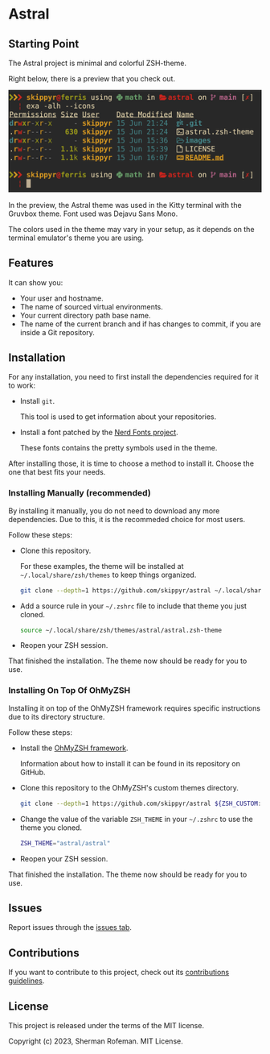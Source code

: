 # Astral

## Starting Point

The Astral project is minimal and colorful ZSH-theme.

Right below, there is a preview that you check out.

![](./images/preview.png)

In the preview, the Astral theme was used in the Kitty terminal with the Gruvbox theme. Font used was Dejavu Sans Mono.

The colors used in the theme may vary in your setup, as it depends on the terminal emulator's theme you are using.

## Features

It can show you:

* Your user and hostname.
* The name of sourced virtual environments.
* Your current directory path base name.
* The name of the current branch and if has changes to commit, if you are inside a Git repository.

## Installation

For any installation, you need to first install the dependencies required for it to work:

* Install `git`.

	This tool is used to get information about your repositories.

* Install a font patched by the [Nerd Fonts project](https://github.com/ryanoasis/nerd-fonts).

	These fonts contains the pretty symbols used in the theme.

After installing those, it is time to choose a method to install it. Choose the one that best fits your needs.

### Installing Manually (recommended)

By installing it manually, you do not need to download any more dependencies. Due to this, it is the recommeded choice for most users.

Follow these steps:

* Clone this repository.

	For these examples, the theme will be installed at `~/.local/share/zsh/themes` to keep things organized.

	```bash
	git clone --depth=1 https://github.com/skippyr/astral ~/.local/share/zsh/themes/astral
	```

* Add a source rule in your `~/.zshrc` file to include that theme you just cloned.

	```bash
	source ~/.local/share/zsh/themes/astral/astral.zsh-theme
	```

+ Reopen your ZSH session.

That finished the installation. The theme now should be ready for you to use.

### Installing On Top Of OhMyZSH

Installing it on top of the OhMyZSH framework requires specific instructions due to its directory structure.

Follow these steps:

* Install the [OhMyZSH framework](https://github.com/ohmyzsh/ohmyzsh).

	Information about how to install it can be found in its repository on GitHub.

* Clone this repository to the OhMyZSH's custom themes directory.

	```bash
	git clone --depth=1 https://github.com/skippyr/astral ${ZSH_CUSTOM:-${HOME}/.oh-my-zsh/custom}/themes/astral
	```

* Change the value of the variable `ZSH_THEME` in your `~/.zshrc` to use the theme you cloned.

	```bash
	ZSH_THEME="astral/astral"
	```

* Reopen your ZSH session.

That finished the installation. The theme now should be ready for you to use.


## Issues

Report issues through the [issues tab](https://github.com/skippyr/astral/issues).

## Contributions

If you want to contribute to this project, check out its [contributions guidelines](https://skippyr.github.io/materials/pages/contributions_guidelines.html).

## License

This project is released under the terms of the MIT license.

Copyright (c) 2023, Sherman Rofeman. MIT License.

